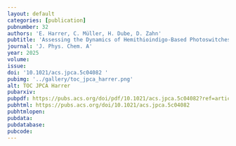 ```yaml
---
layout: default
categories: [publication]
pubnumber: 32
authors: 'E. Harrer, C. Müller, H. Dube, D. Zahn'
pubtitle: 'Assessing the Dynamics of Hemithioindigo-Based Photoswitches Using Multistate Molecular Mechanics'
journal: 'J. Phys. Chem. A'
year: 2025
volume: 
issue:
doi: '10.1021/acs.jpca.5c04082 '
pubimg: '../gallery/toc_jpca_harrer.png'
alt: TOC JPCA Harrer
pubarxiv:
pubpdf: https://pubs.acs.org/doi/pdf/10.1021/acs.jpca.5c04082?ref=article_openPDF
pubhtml: https://pubs.acs.org/doi/10.1021/acs.jpca.5c04082
pubhtmlopen: 
pubdata: 
pubdatabase: 
pubcode:
---
```

